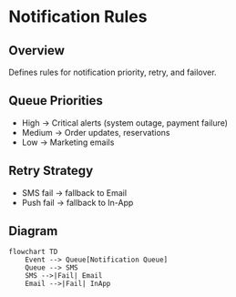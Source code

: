 # Notification Rules

## Overview
Defines rules for notification priority, retry, and failover.

## Queue Priorities
- High → Critical alerts (system outage, payment failure)
- Medium → Order updates, reservations
- Low → Marketing emails

## Retry Strategy
- SMS fail → fallback to Email
- Push fail → fallback to In-App

## Diagram
```mermaid
flowchart TD
    Event --> Queue[Notification Queue]
    Queue --> SMS
    SMS -->|Fail| Email
    Email -->|Fail| InApp
```
